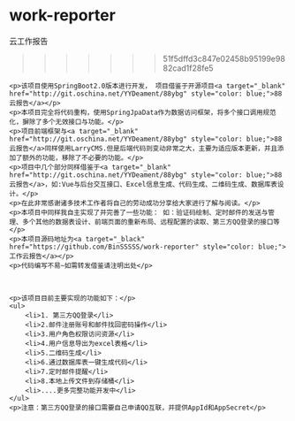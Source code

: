 # work-reporter
云工作报告
>>>>>>> 51f5dffd3c847e02458b95199e9882cad1f28fe5

	<p>该项目使用SpringBoot2.0版本进行开发， 项目借鉴于开源项目<a target="_blank" href="http://git.oschina.net/YYDeament/88ybg" style="color: blue;">88云报告</a></p>
	<p>本项目完全将代码重构，使用SpringJpaData作为数据访问框架，将多个接口调用规范化，摒除了多个无效接口与功能。</p>
	<p>项目前端框架与<a target="_blank" href="http://git.oschina.net/YYDeament/88ybg" style="color: blue;">88云报告</a>同样使用LarryCMS.但是后端代码则变动非常之大，主要为适应版本更新，并且添加了额外的功能，移除了不必要的功能。</p>
	<p>项目中几个部分同样借鉴于<a target="_blank" href="http://git.oschina.net/YYDeament/88ybg" style="color: blue;">88云报告</a>，如:Vue与后台交互接口、Excel信息生成、代码生成、二维码生成、数据库表设计。</p>
	<p>在此非常感谢诸多技术工作者将自己的劳动成功分享给大家进行了解与阅读。</p>
	<p>本项目中同样我自主实现了并完善了一些功能： 如：验证码绘制、定时邮件的发送与管理、多个其他的数据表设计、前端页面的重新布局、远程配置的读取、第三方QQ登录的接口等</p>
	<p>本项目源码地址为<a target="_black" href="https://github.com/BinSSSSS/work-reporter" style="color: blue;">工作云报告</a></p>
	<p>代码编写不易~如需转发借鉴请注明出处</p>



	<p>该项目目前主要实现的功能如下：</p>
	<ul>
		<li>1. 第三方QQ登录</li>
		<li>2.邮件注册账号和邮件找回密码操作</li>
		<li>3.用户角色权限访问资源</li>
		<li>4.用户信息导出为excel表格</li>
		<li>5.二维码生成</li>
		<li>6.通过数据库表一键生成代码</li>
		<li>7.定时邮件提醒</li>
		<li>8.本地上传文件到存储桶</li>
		<li>....更多完整功能开发中</li>
	</ul>
	<p>注意：第三方QQ登录的接口需要自己申请QQ互联，并提供AppId和AppSecret</p>

